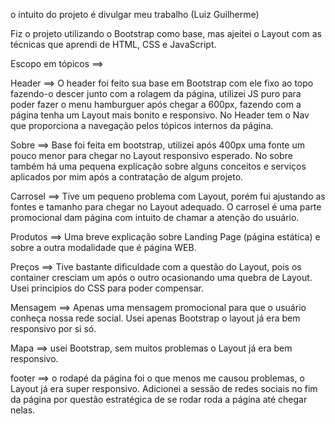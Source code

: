   o intuito do projeto é divulgar meu trabalho (Luiz Guilherme)

  Fiz o projeto utilizando o Bootstrap como base, mas ajeitei o Layout com as técnicas que aprendi de HTML, CSS e JavaScript.

Escopo em tópicos ==>

Header ==> O header foi feito sua base em Bootstrap com ele fixo ao topo fazendo-o descer junto com a rolagem da página, utilizei JS puro para poder fazer o menu hamburguer após chegar a 600px, fazendo com a página tenha um Layout mais bonito e responsivo. No Header tem o Nav que proporciona a navegação pelos tópicos internos da página.

Sobre ==> Base foi feita em bootstrap, utilizei após 400px uma fonte um pouco menor para chegar no Layout responsivo esperado.
No sobre também há uma pequena explicação sobre alguns conceitos e serviços aplicados por mim após a contratação de algum projeto.

Carrosel ==> Tive um pequeno problema com Layout, porém fui ajustando as fontes e tamanho para chegar no Layout adequado. O carrosel é uma parte promocional dam página com intuito de chamar a atenção do usuário.

Produtos ==> Uma breve explicação sobre Landing Page (página estática) e sobre a outra modalidade que é página WEB.

Preços ==> Tive bastante dificuldade com a questão do Layout, pois os container cresciam um após o outro ocasionando uma quebra de Layout. Usei principios do CSS para poder compensar.

Mensagem ==> Apenas uma mensagem promocional para que o usuário conheça nossa rede social. Usei apenas Bootstrap o layout já era bem responsivo por si só.

Mapa ==> usei Bootstrap, sem muitos problemas o Layout já era bem responsivo.

footer ==> o rodapé da página foi o que menos me causou problemas, o Layout já era super responsivo. Adicionei a sessão de redes sociais no fim da página por questão estratégica de se rodar roda a página até chegar nelas.
